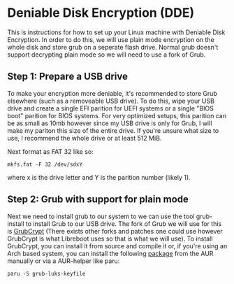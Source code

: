 # Deniable Disk Encryption (DDE)
This is instructions for how to set up your Linux machine with Deniable Disk Encryption. In order to do this, we will use plain mode encryption on the whole disk and store grub on a seperate flash drive. Normal grub doesn't support decrypting plain mode so we will need to use a fork of Grub.

## Step 1: Prepare a USB drive

To make your encryption more deniable, it's recommended to store Grub elsewhere (such as a removeable USB drive). To do this, wipe your USB drive and create a single EFI parition for UEFI systems or a single "BIOS boot" parition for BIOS systems. For very optimized setups, this parition can be as small as 10mb however since my USB drive is only for Grub, I will make my pariton this size of the entire drive. If you're unsure what size to use, I recommend the whole drive or at least 512 MiB.

Next format as FAT 32 like so:

```
mkfs.fat -F 32 /dev/sdxY
```
where x is the drive letter and Y is the parition number (likely 1).

## Step 2: Grub with support for plain mode

Next we need to install grub to our system to we can use the tool grub-install to install Grub to our USB drive. The fork of Grub we will use for this is [GrubCrypt](http://grub.johnlane.ie/) (There exists other forks and patches one could use however GrubCrypt is what Libreboot uses so that is what we will use). To install GrubCrypt, you can install it from source and compile it or, if you're using an Arch based system, you can install the following [package](https://aur.archlinux.org/packages/grub-luks-keyfile) from the AUR manually or via a AUR-helper like paru:

```
paru -S grub-luks-keyfile
```
